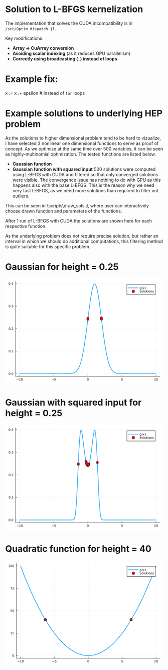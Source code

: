 # Solution to L-BFGS kernelization

The implementation that solves the CUDA incompatibility is in `/src/Optim_dispatch.jl`.

Key modifications:
- **Array → CuArray conversion**
- **Avoiding scalar indexing** (as it reduces GPU parallelism)
- **Correctly using broadcasting (`.`) instead of loops**

# Example fix:
x .= x .+ epsilon  # Instead of `for` loops


# Example solutions to underlying HEP problem
As the solutions to higher dimensional problem tend to be hard to vizualize, I have selected 3 nonlinear one dimensional functions to serve as proof of concept. As we optimize at the same time over 500 variables, it can be seen as highly-multinomial optimization. The tested functions are listed below.

- **Gaussian function**
- **Gaussian function with squared input**
500 solutions were computed using L-BFGS with CUDA and filtered so that only converged solutions were visible. The convergence issue has nothing to do with GPU as this happens also with the base L-BFGS. This is the reason why we need very fast L-BFGS, as we need more solutions than required to filter out outliers.

This can be seen in \scripts\draw_sols.jl, where user can interactively choose drawn function and parameters of the functions.

After 1 run of L-BFGS with CUDA the solutions are shown here for each respective function.

As the underlying problem does not require precise solution, but rather an interval in which we should do additional computations, this filtering method is quite suitable for this specific problem.

# Gaussian for height = 0.25
![My Image](assets/g.png)

# Gaussian with squared input for height = 0.25
![My Image](assets/gs.png)

# Quadratic function for height = 40
![My Image](assets/q.png)
